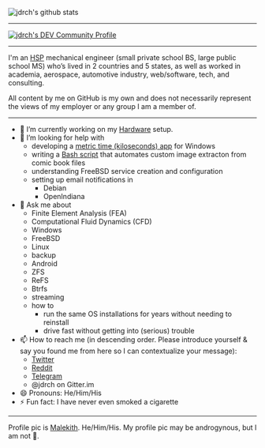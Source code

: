 ![jdrch's github stats](https://github-readme-stats.vercel.app/api?username=jdrch&show_icons=true&theme=default)

----

[![jdrch's DEV Community Profile](https://d2fltix0v2e0sb.cloudfront.net/dev-badge.svg)](https://dev.to/jdrch)

----

I'm an [HSP](https://www.psychologytoday.com/us/basics/highly-sensitive-person) mechanical engineer (small private school BS, large public school MS) who’s lived in 2 countries and 5 states, as well as worked in academia, aerospace, automotive industry, web/software, tech, and consulting.

All content by me on GitHub is my own and does not necessarily represent the views of my employer or any group I am a member of.

----

- 🔭 I’m currently working on my [Hardware](https://github.com/jdrch/Hardware) setup.
- 🤔 I’m looking for help with
  - developing a [metric time (kiloseconds) app](https://github.com/jdrch/sichron) for Windows
  - writing a [Bash script](https://github.com/jdrch/ComicStrppr) that automates custom image extracton from comic book files
  - understanding FreeBSD service creation and configuration
  - setting up email notifications in 
    - Debian
    - OpenIndiana 
- 💬 Ask me about
  - Finite Element Analysis (FEA)
  - Computational Fluid Dynamics (CFD)
  - Windows
  - FreeBSD
  - Linux
  - backup
  - Android
  - ZFS
  - ReFS
  - Btrfs
  - streaming
  - how to
    - run the same OS installations for years without needing to reinstall
    - drive fast without getting into (serious) trouble
- 📫 How to reach me (in descending order. Please introduce yourself & say you found me from here so I can contextualize your message):
  - [Twitter](https://twitter.com/jdrch)
  - [Reddit](https://www.reddit.com/user/jdrch)
  - [Telegram](https://t.me/jdrch)
  - @jdrch on Gitter.im
- 😄 Pronouns: He/Him/His
- ⚡ Fun fact: I have never even smoked a cigarette

----

Profile pic is [Malekith](https://www.marvel.com/characters/malekith/in-comics). He/Him/His. My profile pic may be androgynous, but I am not 🤣.
<!--
**jdrch/jdrch** is a ✨ _special_ ✨ repository because its `README.md` (this file) appears on your GitHub profile.

Here are some ideas to get you started:

- 🔭 I’m currently working on ...
- 🌱 I’m currently learning ...
- 👯 I’m looking to collaborate on ...
- 🤔 I’m looking for help with ...
- 💬 Ask me about ...
- 📫 How to reach me: ...
- 😄 Pronouns: ...
- ⚡ Fun fact: ...
-->
